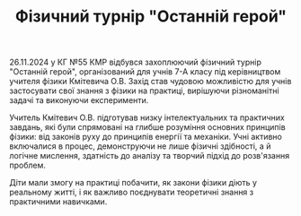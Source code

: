 ﻿---
title: Фізичний турнір "Останній герой"
---

26.11.2024 у КГ №55 КМР відбувся захоплюючий фізичний турнір "Останній герой", організований для учнів 7-А класу під керівництвом учителя фізики Кмітевича О.В. Захід став чудовою можливістю для учнів застосувати свої знання з фізики на практиці, вирішуючи різноманітні задачі та виконуючи експерименти.

Учитель Кмітевич О.В. підготував низку інтелектуальних та практичних завдань, які були спрямовані на глибше розуміння основних принципів фізики: від законів руху до принципів енергії та механіки. Учні активно включалися в процес, демонструючи не лише фізичні здібності, а й логічне мислення, здатність до аналізу та творчий підхід до розв'язання проблем.

Діти мали змогу на практиці побачити, як закони фізики діють у реальному житті, і як важливо поєднувати теоретичні знання з практичними навичками.

<slideshow />